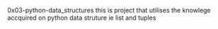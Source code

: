 0x03-python-data_structures
this is project that utilises the knowlege accquired on python data struture ie list and tuples
